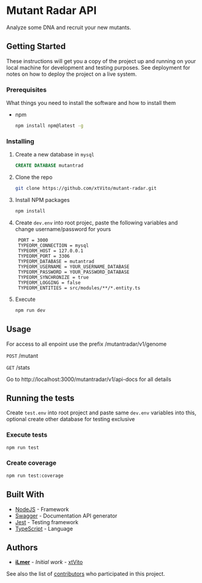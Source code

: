 # Mutant Radar API

Analyze some DNA and recruit your new mutants.

## Getting Started

These instructions will get you a copy of the project up and running on your local machine for development and testing purposes. See deployment for notes on how to deploy the project on a live system.

### Prerequisites

What things you need to install the software and how to install them
* npm
  ```sh
  npm install npm@latest -g
  ```

### Installing

1. Create a new database in `mysql`
   ```sql
   CREATE DATABASE mutantrad
   ```
2. Clone the repo
   ```sh
   git clone https://github.com/xtVito/mutant-radar.git
   ```
3. Install NPM packages
   ```sh
   npm install
   ```
4. Create `dev.env` into root projec, paste the following variables and change username/password for yours
   ```env
    PORT = 3000
    TYPEORM_CONNECTION = mysql
    TYPEORM_HOST = 127.0.0.1
    TYPEORM_PORT = 3306
    TYPEORM_DATABASE = mutantrad
    TYPEORM_USERNAME = YOUR_USERNAME_DATABASE
    TYPEORM_PASSWORD = YOUR_PASSWORD_DATABASE
    TYPEORM_SYNCHRONIZE = true
    TYPEORM_LOGGING = false
    TYPEORM_ENTITIES = src/modules/**/*.entity.ts
   ```
5. Execute
   ```sh
   npm run dev
   ```

## Usage

For access to all enpoint use the prefix /mutantradar/v1/genome

`POST` /mutant

`GET` /stats

Go to http://localhost:3000/mutantradar/v1/api-docs for all details

## Running the tests

Create `test.env` into root project and paste same `dev.env` variables into this, optional create other database for testing exclusive

### Execute tests

   ```sh
   npm run test
   ```

### Create coverage

   ```sh
   npm run test:coverage
   ```

## Built With

* [NodeJS](https://nodejs.org/es/) - Framework
* [Swagger](https://swagger.io/) - Documentation API generator
* [Jest](https://jestjs.io/) - Testing framework
* [TypeScript](https://www.typescriptlang.org/) - Language

## Authors

* **[iLmer](https://ilmer.dev/)** - *Initial work* - [xtVito](https://github.com/xtVito)

See also the list of [contributors](https://github.com/xtVito/mutant-radar/contributors) who participated in this project.
